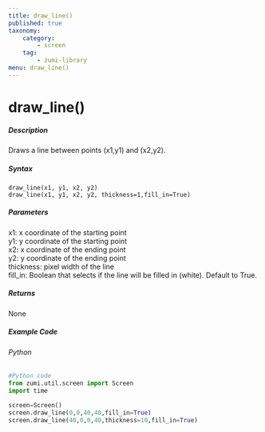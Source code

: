 ```yaml
---
title: draw_line()
published: true
taxonomy:
    category:
        - screen
    tag:
        - zumi-library
menu: draw_line()
---
```


# draw_line()

##### Description
Draws a line between points (x1,y1) and (x2,y2).


##### Syntax
```draw_line(x1, y1, x2, y2)```<br />
```draw_line(x1, y1, x2, y2, thickness=1,fill_in=True)```<br />

##### Parameters
x1: x coordinate of the starting point<br />
y1: y coordinate of the starting point<br />
x2: x coordinate of the ending point<br />
y2: y coordinate of the ending point<br />
thickness: pixel width of the line<br />
fill_in: Boolean that selects if the line will be filled in (white). Default to True.<br />


##### Returns
None

##### Example Code
###### Python
```python
#Python code
from zumi.util.screen import Screen
import time

screen=Screen()
screen.draw_line(0,0,40,40,fill_in=True)
screen.draw_line(40,0,0,40,thickness=10,fill_in=True)
```